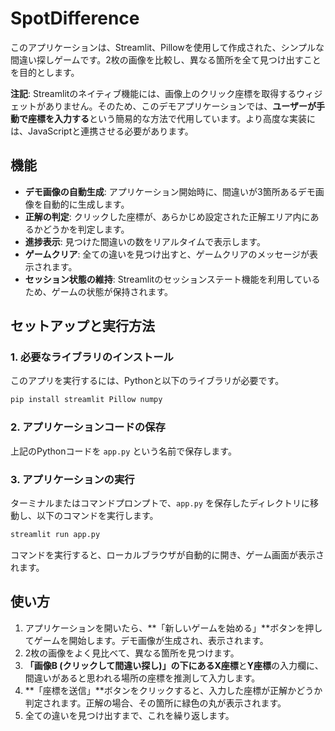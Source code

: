 
# SpotDifference

このアプリケーションは、Streamlit、Pillowを使用して作成された、シンプルな間違い探しゲームです。2枚の画像を比較し、異なる箇所を全て見つけ出すことを目的とします。

**注記**: Streamlitのネイティブ機能には、画像上のクリック座標を取得するウィジェットがありません。そのため、このデモアプリケーションでは、**ユーザーが手動で座標を入力する**という簡易的な方法で代用しています。より高度な実装には、JavaScriptと連携させる必要があります。

## 機能

- **デモ画像の自動生成**: アプリケーション開始時に、間違いが3箇所あるデモ画像を自動的に生成します。
- **正解の判定**: クリックした座標が、あらかじめ設定された正解エリア内にあるかどうかを判定します。
- **進捗表示**: 見つけた間違いの数をリアルタイムで表示します。
- **ゲームクリア**: 全ての違いを見つけ出すと、ゲームクリアのメッセージが表示されます。
- **セッション状態の維持**: Streamlitのセッションステート機能を利用しているため、ゲームの状態が保持されます。

## セットアップと実行方法

### 1. 必要なライブラリのインストール

このアプリを実行するには、Pythonと以下のライブラリが必要です。

```bash
pip install streamlit Pillow numpy
````

### 2\. アプリケーションコードの保存

上記のPythonコードを `app.py` という名前で保存します。

### 3\. アプリケーションの実行

ターミナルまたはコマンドプロンプトで、`app.py` を保存したディレクトリに移動し、以下のコマンドを実行します。

```bash
streamlit run app.py
```

コマンドを実行すると、ローカルブラウザが自動的に開き、ゲーム画面が表示されます。

## 使い方

1.  アプリケーションを開いたら、\*\*「新しいゲームを始める」\*\*ボタンを押してゲームを開始します。デモ画像が生成され、表示されます。
2.  2枚の画像をよく見比べて、異なる箇所を見つけます。
3.  **「画像B (クリックして間違い探し)」の下にあるX座標**と**Y座標**の入力欄に、間違いがあると思われる場所の座標を推測して入力します。
4.  \*\*「座標を送信」\*\*ボタンをクリックすると、入力した座標が正解かどうか判定されます。正解の場合、その箇所に緑色の丸が表示されます。
5.  全ての違いを見つけ出すまで、これを繰り返します。


```
```
